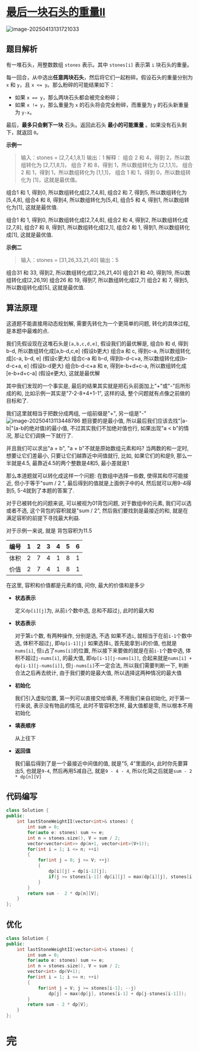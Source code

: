 # [最后一块石头的重量II](https://leetcode.cn/problems/last-stone-weight-ii)

![image-20250413131721033](https://md-wind.oss-cn-nanjing.aliyuncs.com/md/20250413131721099.png)

## 题目解析

有一堆石头，用整数数组 `stones` 表示。其中 `stones[i]` 表示第 `i` 块石头的重量。

每一回合，从中选出**任意两块石头**，然后将它们一起粉碎。假设石头的重量分别为 `x` 和 `y`，且 `x <= y`。那么粉碎的可能结果如下：

- 如果 `x == y`，那么两块石头都会被完全粉碎；
- 如果 `x != y`，那么重量为 `x` 的石头将会完全粉碎，而重量为 `y` 的石头新重量为 `y-x`。

最后，**最多只会剩下一块** 石头。返回此石头 **最小的可能重量** 。如果没有石头剩下，就返回 `0`。

**示例一**


>输入：stones = [2,7,4,1,8,1]
>输出：1
>解释：
>组合 2 和 4，得到 2，所以数组转化为 [2,7,1,8,1]，
>组合 7 和 8，得到 1，所以数组转化为 [2,1,1,1]，
>组合 2 和 1，得到 1，所以数组转化为 [1,1,1]，
>组合 1 和 1，得到 0，所以数组转化为 [1]，这就是最优值。

组合1 和 1, 得到0, 所以数组转化成[2,7,4,8],
组合2 和 7, 得到5, 所以数组转化为[5,4,8],
组合4 和 8, 得到4, 所以数组转化为[5,4],
组合5 和 4, 得到1, 所以数组转化为[1], 这就是最优值.

组合1 和 1, 得到0, 所以数组转化成[2,7,4,8],
组合2 和 4, 得到2, 所以数组转化成[2,7,8],
组合7 和 8, 得到1, 所以数组转化成[2,1],
组合2 和 1, 得到1, 所以数组转化成[1], 这就是最优值.

**示例二**


>输入：stones = [31,26,33,21,40]
>输出：5

组合31 和 33, 得到2, 所以数组转化成[2,26,21,40]
组合21 和 40, 得到19, 所以数组转化成[2,26,19]
组合26 和 19, 得到7, 所以数组转化成[2,7]
组合2 和 7, 得到5, 所以数组转化成[5], 这就是最优值.

## 算法原理

这道题不能直接用动态规划解, 需要先转化为一个更简单的问题, 转化的具体过程, 是本题中最难的点.

我们先假设现在这堆石头是`[a,b,c,d,e]`, 假设我们的最优解是, 
组合b 和 d,  得到b-d, 所以数组转化成[a,b-d,c,e] (假设b更大)
组合a 和 c,  得到c-a, 所以数组转化成[c-a, b-d, e] (假设c更大)
组合c-a 和 b-d, 得到b-d-c+a, 所以数组转化成[b-d-c+a, e] (假设b-d更大)
组合b-d-c+a 和 e, 得到e-b+d+c-a, 所以数组转化成[e-b+d+c-a] (假设e更大), 这就是最优解

其中我们发现的一个事实是, 最后的结果其实就是把石头前面加上"+"或"-"后所形成的和, 比如示例一其实是"7-2-8+4+1-1", 这样的话, 整个问题就有点像之前做的目标和了.

我们这里就相当于把数分成两组, 一组前缀是"+", 另一组是"-"
![image-20250413113448786](https://md-wind.oss-cn-nanjing.aliyuncs.com/md/20250413113448845.png)
题目要的是最小值, 所以最后我们应该去找"|a-b|"(a-b的绝对值)的最小值, 不过其实我们不加绝对值也行, 如果出现"a < b"的情况, 那让它们调换一下就行了.

并且我们可以求出"a + b", "a + b"不就是原始数组元素和吗?               当两数的和一定时, 想要让它们差最小, 只要让它们越靠近中间值就行, 比如, 如果它们的和是9, 那么一半就是4.5, 最靠近4.5的两个整数是4和5, 最小差就是1

那么本道题就可以转化成这样一个问题: 在数组中选择一些数, 使得其和尽可能接近, 但小于等于"sum / 2 ", 最后得到的值就是上面例子中的4, 然后就可以用9-4得到5, 5-4就到了本题的答案了.

对于已被转化的问题来说, 可以被视为01背包问题, 对于数组中的元素, 我们可以选或者不选, 这个背包的容积就是"sum / 2", 然后我们要找到是最接近的和, 就是在满足容积的前提下寻找最大利益.

对于示例一来说, 就是
背包容积为11.5

| 编号 |  1   |  2   |  3   |  4   |  5   |  6   |
| :--: | :--: | :--: | :--: | :--: | :--: | :--: |
| 体积 |  2   |  7   |  4   |  1   |  8   |  1   |
| 价值 |  2   |  7   |  4   |  1   |  8   |  1   |

在这里, 容积和价值都是元素的值, 问你, 最大的价值和是多少

- **状态表示**

  定义`dp[i][j]`为, 从前`i`个数中选, 总和不超过`j`, 此时的最大和

- **状态表示**

  对于第`i`个数, 有两种操作, 分别是选, 不选
  如果不选`i`, 就相当于在前`i-1`个数中选, 体积不超过`j`, 即`dp[i-1][j]`
  如果选择`i`, 首先能拿到`i`的价值, 也就是`nums[i]`, 但`i`占了`nums[i]`的位置, 所以接下来要做的就是在前`i-1`个数中选, 体积不超过`j-nums[i]`, 的最大值, 即`dp[i-1][j-nums[i]]`, 合起来就是`nums[i] + dp[i-1][j-nums[i]]`, 但`j-nums[i]`不一定合法, 所以我们需要判断一下, 判断合法之后再去统计, 由于我们要的是最大值, 所以选择这两种情况的最大值

- **初始化**

  我们引入虚拟位置, 第一列可以直接交给填表, 不用我们亲自初始化, 对于第一行来说, 表示没有物品的情况, 此时不管容积怎样, 最大值都是零, 所以根本不用初始化

- **填表顺序**

  从上往下

- **返回值**

  我们最后得到了是一个最接近中间值的值,    就是"5, 4"里面的`4`, 此时你先要算出5, 也就是`9-4`, 然后再用5减自己, 就是`9 - 4 - 4`, 所以化简之后就是`sum - 2 * dp[n][V]`

## 代码编写

```cpp
class Solution {
public:
    int lastStoneWeightII(vector<int>& stones) {
        int sum = 0;
        for(auto e: stones) sum += e;
        int n = stones.size(), V = sum / 2;
        vector<vector<int>> dp(n+1, vector<int>(V+1));
        for(int i = 1; i <= n; ++i)
        {
            for(int j = 0; j <= V; ++j)
            {
                dp[i][j] = dp[i-1][j];
                if(j >= stones[i-1]) dp[i][j] = max(dp[i][j], stones[i-1] + dp[i-1][j-stones[i-1]]);
            }
        }
        return sum -  2 * dp[n][V];
    }
};
```

## 优化

```cpp
class Solution {
public:
    int lastStoneWeightII(vector<int>& stones) {
        int sum = 0;
        for(auto e: stones) sum += e;
        int n = stones.size(), V = sum / 2;
        vector<int> dp(V+1);
        for(int i = 1; i <= n; ++i)
        {
            for(int j = V; j >= stones[i-1]; --j)
                dp[j] = max(dp[j], stones[i-1] + dp[j-stones[i-1]]);
        }
        return sum - 2 * dp[V];
    }
};
```

# 完

